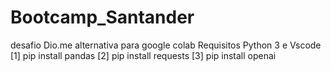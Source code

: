 # Bootcamp_Santander
desafio Dio.me
alternativa para google colab
Requisitos Python 3 e Vscode
[1] pip install pandas
[2] pip install requests
[3] pip install openai
